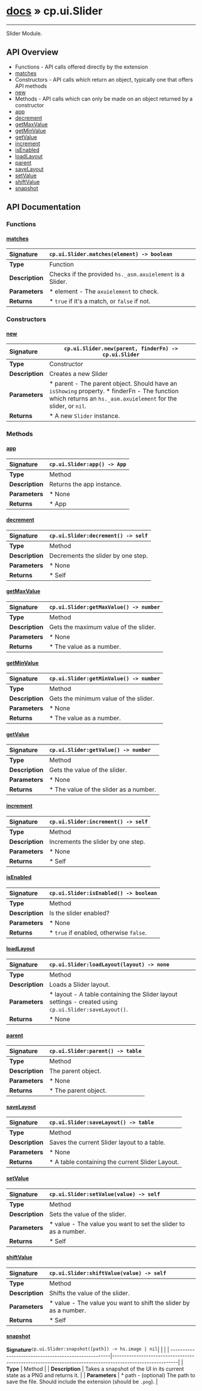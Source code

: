 # [docs](index.md) » cp.ui.Slider
---

Slider Module.

## API Overview
* Functions - API calls offered directly by the extension
 * [matches](#matches)
* Constructors - API calls which return an object, typically one that offers API methods
 * [new](#new)
* Methods - API calls which can only be made on an object returned by a constructor
 * [app](#app)
 * [decrement](#decrement)
 * [getMaxValue](#getmaxvalue)
 * [getMinValue](#getminvalue)
 * [getValue](#getvalue)
 * [increment](#increment)
 * [isEnabled](#isenabled)
 * [loadLayout](#loadlayout)
 * [parent](#parent)
 * [saveLayout](#savelayout)
 * [setValue](#setvalue)
 * [shiftValue](#shiftvalue)
 * [snapshot](#snapshot)

## API Documentation

### Functions

#### [matches](#matches)
| <span style="float: left;">**Signature**</span> | <span style="float: left;">`cp.ui.Slider.matches(element) -> boolean` </span>                                                          |
| -----------------------------------------------------|---------------------------------------------------------------------------------------------------------|
| **Type**                                             | Function                                                                                         |
| **Description**                                      | Checks if the provided `hs._asm.axuielement` is a Slider.                                                                                         |
| **Parameters**                                       |  * element		- The `axuielement` to check.                                       |
| **Returns**                                          |  * `true` if it's a match, or `false` if not.                                                |

### Constructors

#### [new](#new)
| <span style="float: left;">**Signature**</span> | <span style="float: left;">`cp.ui.Slider.new(parent, finderFn) -> cp.ui.Slider` </span>                                                          |
| -----------------------------------------------------|---------------------------------------------------------------------------------------------------------|
| **Type**                                             | Constructor                                                                                         |
| **Description**                                      | Creates a new Slider                                                                                         |
| **Parameters**                                       |  * parent		- The parent object. Should have an `isShowing` property. * finderFn		- The function which returns an `hs._asm.axuielement` for the slider, or `nil`.                                       |
| **Returns**                                          |  * A new `Slider` instance.                                                |

### Methods

#### [app](#app)
| <span style="float: left;">**Signature**</span> | <span style="float: left;">`cp.ui.Slider:app() -> App` </span>                                                          |
| -----------------------------------------------------|---------------------------------------------------------------------------------------------------------|
| **Type**                                             | Method                                                                                         |
| **Description**                                      | Returns the app instance.                                                                                         |
| **Parameters**                                       |  * None                                       |
| **Returns**                                          |  * App                                                |

#### [decrement](#decrement)
| <span style="float: left;">**Signature**</span> | <span style="float: left;">`cp.ui.Slider:decrement() -> self` </span>                                                          |
| -----------------------------------------------------|---------------------------------------------------------------------------------------------------------|
| **Type**                                             | Method                                                                                         |
| **Description**                                      | Decrements the slider by one step.                                                                                         |
| **Parameters**                                       |  * None                                       |
| **Returns**                                          |  * Self                                                |

#### [getMaxValue](#getmaxvalue)
| <span style="float: left;">**Signature**</span> | <span style="float: left;">`cp.ui.Slider:getMaxValue() -> number` </span>                                                          |
| -----------------------------------------------------|---------------------------------------------------------------------------------------------------------|
| **Type**                                             | Method                                                                                         |
| **Description**                                      | Gets the maximum value of the slider.                                                                                         |
| **Parameters**                                       |  * None                                       |
| **Returns**                                          |  * The value as a number.                                                |

#### [getMinValue](#getminvalue)
| <span style="float: left;">**Signature**</span> | <span style="float: left;">`cp.ui.Slider:getMinValue() -> number` </span>                                                          |
| -----------------------------------------------------|---------------------------------------------------------------------------------------------------------|
| **Type**                                             | Method                                                                                         |
| **Description**                                      | Gets the minimum value of the slider.                                                                                         |
| **Parameters**                                       |  * None                                       |
| **Returns**                                          |  * The value as a number.                                                |

#### [getValue](#getvalue)
| <span style="float: left;">**Signature**</span> | <span style="float: left;">`cp.ui.Slider:getValue() -> number` </span>                                                          |
| -----------------------------------------------------|---------------------------------------------------------------------------------------------------------|
| **Type**                                             | Method                                                                                         |
| **Description**                                      | Gets the value of the slider.                                                                                         |
| **Parameters**                                       |  * None                                       |
| **Returns**                                          |  * The value of the slider as a number.                                                |

#### [increment](#increment)
| <span style="float: left;">**Signature**</span> | <span style="float: left;">`cp.ui.Slider:increment() -> self` </span>                                                          |
| -----------------------------------------------------|---------------------------------------------------------------------------------------------------------|
| **Type**                                             | Method                                                                                         |
| **Description**                                      | Increments the slider by one step.                                                                                         |
| **Parameters**                                       |  * None                                       |
| **Returns**                                          |  * Self                                                |

#### [isEnabled](#isenabled)
| <span style="float: left;">**Signature**</span> | <span style="float: left;">`cp.ui.Slider:isEnabled() -> boolean` </span>                                                          |
| -----------------------------------------------------|---------------------------------------------------------------------------------------------------------|
| **Type**                                             | Method                                                                                         |
| **Description**                                      | Is the slider enabled?                                                                                         |
| **Parameters**                                       |  * None                                       |
| **Returns**                                          |  * `true` if enabled, otherwise `false`.                                                |

#### [loadLayout](#loadlayout)
| <span style="float: left;">**Signature**</span> | <span style="float: left;">`cp.ui.Slider:loadLayout(layout) -> none` </span>                                                          |
| -----------------------------------------------------|---------------------------------------------------------------------------------------------------------|
| **Type**                                             | Method                                                                                         |
| **Description**                                      | Loads a Slider layout.                                                                                         |
| **Parameters**                                       |  * layout - A table containing the Slider layout settings - created using `cp.ui.Slider:saveLayout()`.                                       |
| **Returns**                                          |  * None                                                |

#### [parent](#parent)
| <span style="float: left;">**Signature**</span> | <span style="float: left;">`cp.ui.Slider:parent() -> table` </span>                                                          |
| -----------------------------------------------------|---------------------------------------------------------------------------------------------------------|
| **Type**                                             | Method                                                                                         |
| **Description**                                      | The parent object.                                                                                         |
| **Parameters**                                       |  * None                                       |
| **Returns**                                          |  * The parent object.                                                |

#### [saveLayout](#savelayout)
| <span style="float: left;">**Signature**</span> | <span style="float: left;">`cp.ui.Slider:saveLayout() -> table` </span>                                                          |
| -----------------------------------------------------|---------------------------------------------------------------------------------------------------------|
| **Type**                                             | Method                                                                                         |
| **Description**                                      | Saves the current Slider layout to a table.                                                                                         |
| **Parameters**                                       |  * None                                       |
| **Returns**                                          |  * A table containing the current Slider Layout.                                                |

#### [setValue](#setvalue)
| <span style="float: left;">**Signature**</span> | <span style="float: left;">`cp.ui.Slider:setValue(value) -> self` </span>                                                          |
| -----------------------------------------------------|---------------------------------------------------------------------------------------------------------|
| **Type**                                             | Method                                                                                         |
| **Description**                                      | Sets the value of the slider.                                                                                         |
| **Parameters**                                       |  * value - The value you want to set the slider to as a number.                                       |
| **Returns**                                          |  * Self                                                |

#### [shiftValue](#shiftvalue)
| <span style="float: left;">**Signature**</span> | <span style="float: left;">`cp.ui.Slider:shiftValue(value) -> self` </span>                                                          |
| -----------------------------------------------------|---------------------------------------------------------------------------------------------------------|
| **Type**                                             | Method                                                                                         |
| **Description**                                      | Shifts the value of the slider.                                                                                         |
| **Parameters**                                       |  * value - The value you want to shift the slider by as a number.                                       |
| **Returns**                                          |  * Self                                                |

#### [snapshot](#snapshot)
| <span style="float: left;">**Signature**</span> | <span style="float: left;">`cp.ui.Slider:snapshot([path]) -> hs.image | nil` </span>                                                          |
| -----------------------------------------------------|---------------------------------------------------------------------------------------------------------|
| **Type**                                             | Method                                                                                         |
| **Description**                                      | Takes a snapshot of the UI in its current state as a PNG and returns it.                                                                                         |
| **Parameters**                                       |  * path	- (optional) The path to save the file. Should include the extension (should be `.png`).                                       |

